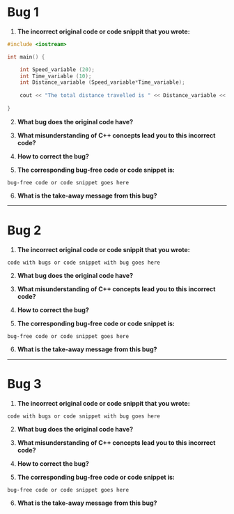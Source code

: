 # Bug 1

1. **The incorrect original code or code snippit that you wrote:**

``` cpp
#include <iostream>

int main() {

    int Speed_variable (20);
    int Time_variable (10);
    int Distance_variable (Speed_variable*Time_variable);
    
    cout << "The total distance travelled is " << Distance_variable << endl;
    
}

```

2. **What bug does the original code have?**

  

3. **What misunderstanding of C++ concepts lead you to this incorrect code?**

4. **How to correct the bug?**

5. **The corresponding bug-free code or code snippet is:**

```
bug-free code or code snippet goes here

```

6. **What is the take-away message from this bug?**

---

# Bug 2

1. **The incorrect original code or code snippit that you wrote:**

```
code with bugs or code snippet with bug goes here

```

2. **What bug does the original code have?**

  

3. **What misunderstanding of C++ concepts lead you to this incorrect code?**

4. **How to correct the bug?**

5. **The corresponding bug-free code or code snippet is:**

```
bug-free code or code snippet goes here

```

6. **What is the take-away message from this bug?**

---

# Bug 3

1. **The incorrect original code or code snippit that you wrote:**

```
code with bugs or code snippet with bug goes here

```

2. **What bug does the original code have?**

  

3. **What misunderstanding of C++ concepts lead you to this incorrect code?**

4. **How to correct the bug?**

5. **The corresponding bug-free code or code snippet is:**

```
bug-free code or code snippet goes here

```

6. **What is the take-away message from this bug?**

